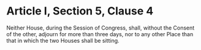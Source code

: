 # Article I, Section 5, Clause 4

Neither House, during the Session of Congress, shall, without the Consent of
the other, adjourn for more than three days, nor to any other Place than
that in which the two Houses shall be sitting.
